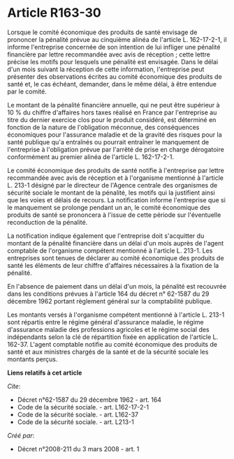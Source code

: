 # Article R163-30

Lorsque le comité économique des produits de santé envisage de prononcer la pénalité prévue au cinquième alinéa de l'article
L. 162-17-2-1, il informe l'entreprise concernée de son intention de lui infliger une pénalité financière par lettre
recommandée avec avis de réception ; cette lettre précise les motifs pour lesquels une pénalité est envisagée. Dans le délai
d'un mois suivant la réception de cette information, l'entreprise peut présenter des observations écrites au comité
économique des produits de santé et, le cas échéant, demander, dans le même délai, à être entendue par le comité. 

Le montant de la pénalité financière annuelle, qui ne peut être supérieur à 10 % du chiffre d'affaires hors taxes réalisé en
France par l'entreprise au titre du dernier exercice clos pour le produit considéré, est déterminé en fonction de la nature
de l'obligation méconnue, des conséquences économiques pour l'assurance maladie et de la gravité des risques pour la santé
publique qu'a entraînés ou pourrait entraîner le manquement de l'entreprise à l'obligation prévue par l'arrêté de prise en
charge dérogatoire conformément au premier alinéa de l'article L. 162-17-2-1. 

Le comité économique des produits de santé notifie à l'entreprise par lettre recommandée avec avis de réception et à
l'organisme mentionné à l'article L. 213-1 désigné par le directeur de l'Agence centrale des organismes de sécurité sociale
le montant de la pénalité, les motifs qui la justifient ainsi que les voies et délais de recours. La notification informe
l'entreprise que si le manquement se prolonge pendant un an, le comité économique des produits de santé se prononcera à
l'issue de cette période sur l'éventuelle reconduction de la pénalité. 

La notification indique également que l'entreprise doit s'acquitter du montant de la pénalité financière dans un délai d'un
mois auprès de l'agent comptable de l'organisme compétent mentionné à l'article L. 213-1. Les entreprises sont tenues de
déclarer au comité économique des produits de santé les éléments de leur chiffre d'affaires nécessaires à la fixation de la
pénalité. 

En l'absence de paiement dans un délai d'un mois, la pénalité est recouvrée dans les conditions prévues à l'article 164 du
décret n° 62-1587 du 29 décembre 1962 portant règlement général sur la comptabilité publique. 

Les montants versés à l'organisme compétent mentionné à l'article L. 213-1 sont répartis entre le régime général d'assurance
maladie, le régime d'assurance maladie des professions agricoles et le régime social des indépendants selon la clé de
répartition fixée en application de l'article L. 162-37. L'agent comptable notifie au comité économique des produits de santé
et aux ministres chargés de la santé et de la sécurité sociale les montants perçus.

**Liens relatifs à cet article**

_Cite_:

  - Décret n°62-1587 du 29 décembre 1962 - art. 164
  - Code de la sécurité sociale. - art. L162-17-2-1
  - Code de la sécurité sociale. - art. L162-37
  - Code de la sécurité sociale. - art. L213-1

_Créé par_:

  - Décret n°2008-211 du 3 mars 2008 - art. 1
